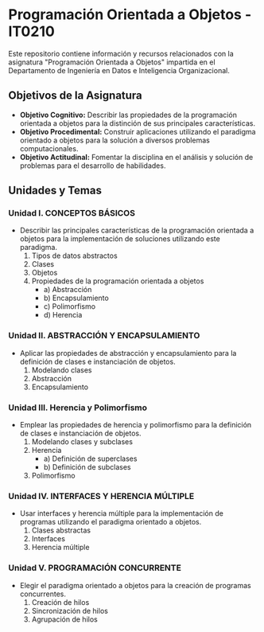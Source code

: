 # Programación Orientada a Objetos - IT0210

Este repositorio contiene información y recursos relacionados con la asignatura "Programación Orientada a Objetos" impartida en el Departamento de Ingeniería en Datos e Inteligencia Organizacional.

## Objetivos de la Asignatura

- **Objetivo Cognitivo:** Describir las propiedades de la programación orientada a objetos para la distinción de sus principales características.
- **Objetivo Procedimental:** Construir aplicaciones utilizando el paradigma orientado a objetos para la solución a diversos problemas computacionales.
- **Objetivo Actitudinal:** Fomentar la disciplina en el análisis y solución de problemas para el desarrollo de habilidades.

## Unidades y Temas

### Unidad I. CONCEPTOS BÁSICOS

- Describir las principales características de la programación orientada a objetos para la implementación de soluciones utilizando este paradigma.
  1. Tipos de datos abstractos
  2. Clases
  3. Objetos
  4. Propiedades de la programación orientada a objetos
     - a) Abstracción
     - b) Encapsulamiento
     - c) Polimorfismo
     - d) Herencia

### Unidad II. ABSTRACCIÓN Y ENCAPSULAMIENTO

- Aplicar las propiedades de abstracción y encapsulamiento para la definición de clases e instanciación de objetos.
  1. Modelando clases
  2. Abstracción
  3. Encapsulamiento

### Unidad III. Herencia y Polimorfismo

- Emplear las propiedades de herencia y polimorfismo para la definición de clases e instanciación de objetos.
  1. Modelando clases y subclases
  2. Herencia
     - a) Definición de superclases
     - b) Definición de subclases
  3. Polimorfismo

### Unidad IV. INTERFACES Y HERENCIA MÚLTIPLE

- Usar interfaces y herencia múltiple para la implementación de programas utilizando el paradigma orientado a objetos.
  1. Clases abstractas
  2. Interfaces
  3. Herencia múltiple

### Unidad V. PROGRAMACIÓN CONCURRENTE

- Elegir el paradigma orientado a objetos para la creación de programas concurrentes.
  1. Creación de hilos
  2. Sincronización de hilos
  3. Agrupación de hilos
